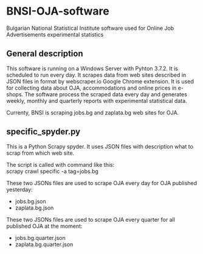 # BNSI-OJA-software

Bulgarian National Statistical Institute software used for Online Job Advertisements experimental statistics

## General description

This software is running on a Windows Server with Pyhton 3.7.2. It is scheduled to run every day. It scrapes data from web sites described in JSON files in format by webscraper.io Google Chrome extension. It is used for collecting data about OJA, accommodations and online prices in e-shops. The software process the scraped data every day and generates weekly, monthly and quarterly reports with experimental statistical data.

Currenty, BNSI is scraping jobs.bg and zaplata.bg web sites for OJA.

## specific_spyder.py

This is a Python Scrapy spyder. It uses JSON files with description what to scrap from which web site. 

The script is called with command like this:   
scrapy crawl specific -a tag=jobs.bg

These two JSONs files are used to scrape OJA every day for OJA published yesterday:
- jobs.bg.json
- zaplata.bg.json

These two JSONs files are used to scrape OJA every quarter for all published OJA at the moment:
- jobs.bg.quarter.json
- zaplata.bg.quarter.json
